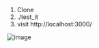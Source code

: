 1. Clone
2. ./test_it
3. visit http://localhost:3000/

![image](https://github.com/Paul-Bob/rails_helper_routes/assets/69730720/414bc893-7d45-41fe-9e6a-0681ec131631)
